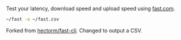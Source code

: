 Test your latency, download speed and upload speed using [fast.com](https://fast.com).

```sh
~/fast -o ~/fast.csv
```

Forked from [hectorm/fast-cli](https://github.com/hectorm/fast-cli). Changed to output a CSV.
